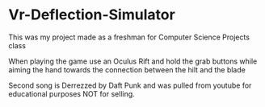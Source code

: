 # Vr-Deflection-Simulator
This was my project made as a freshman for Computer Science Projects class

When playing the game use an Oculus Rift and hold the grab buttons while aiming the hand towards the connection between the hilt and the blade

Second song is Derrezzed by Daft Punk and was pulled from youtube for educational purposes NOT for selling.
